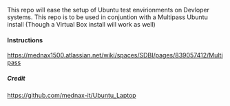 
This repo will ease the setup of Ubuntu test envirionments on Devloper systems. This repo is to be used in conjuntion with a Multipass Ubuntu install (Though a Virtual Box install will work as well)



#### Instructions
https://mednax1500.atlassian.net/wiki/spaces/SDBI/pages/839057412/Multipass


##### Credit
https://github.com/mednax-it/Ubuntu_Laptop